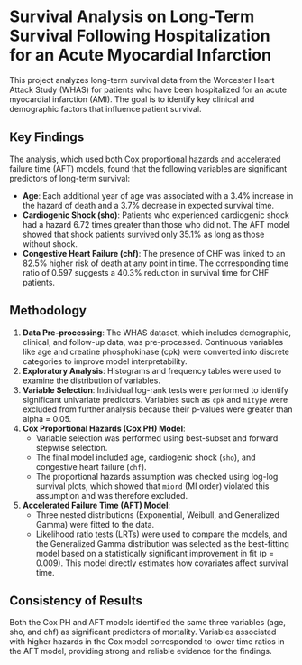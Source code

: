 # Survival Analysis on Long-Term Survival Following Hospitalization for an Acute Myocardial Infarction

This project analyzes long-term survival data from the Worcester Heart Attack Study (WHAS) for patients who have been hospitalized for an acute myocardial infarction (AMI). The goal is to identify key clinical and demographic factors that influence patient survival.

## Key Findings

The analysis, which used both Cox proportional hazards and accelerated failure time (AFT) models, found that the following variables are significant predictors of long-term survival:

* **Age**: Each additional year of age was associated with a 3.4% increase in the hazard of death and a 3.7% decrease in expected survival time.
* **Cardiogenic Shock (sho)**: Patients who experienced cardiogenic shock had a hazard 6.72 times greater than those who did not. The AFT model showed that shock patients survived only 35.1% as long as those without shock.
* **Congestive Heart Failure (chf)**: The presence of CHF was linked to an 82.5% higher risk of death at any point in time. The corresponding time ratio of 0.597 suggests a 40.3% reduction in survival time for CHF patients.

## Methodology

1.  **Data Pre-processing**: The WHAS dataset, which includes demographic, clinical, and follow-up data, was pre-processed. Continuous variables like age and creatine phosphokinase (cpk) were converted into discrete categories to improve model interpretability.
2.  **Exploratory Analysis**: Histograms and frequency tables were used to examine the distribution of variables.
3.  **Variable Selection**: Individual log-rank tests were performed to identify significant univariate predictors. Variables such as `cpk` and `mitype` were excluded from further analysis because their p-values were greater than alpha = 0.05.
4.  **Cox Proportional Hazards (Cox PH) Model**:
    * Variable selection was performed using best-subset and forward stepwise selection.
    * The final model included age, cardiogenic shock (`sho`), and congestive heart failure (`chf`).
    * The proportional hazards assumption was checked using log-log survival plots, which showed that `miord` (MI order) violated this assumption and was therefore excluded.
5.  **Accelerated Failure Time (AFT) Model**:
    * Three nested distributions (Exponential, Weibull, and Generalized Gamma) were fitted to the data.
    * Likelihood ratio tests (LRTs) were used to compare the models, and the Generalized Gamma distribution was selected as the best-fitting model based on a statistically significant improvement in fit (p = 0.009). This model directly estimates how covariates affect survival time.

## Consistency of Results

Both the Cox PH and AFT models identified the same three variables (age, sho, and chf) as significant predictors of mortality. Variables associated with higher hazards in the Cox model corresponded to lower time ratios in the AFT model, providing strong and reliable evidence for the findings.
